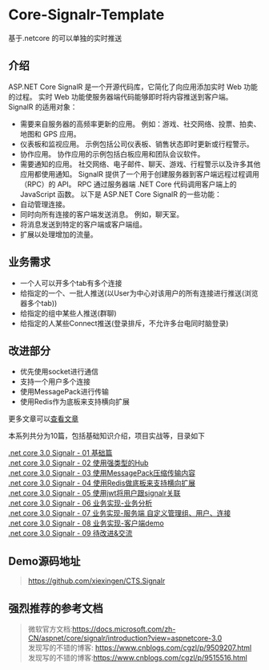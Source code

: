 # Core-Signalr-Template
基于.netcore 的可以单独的实时推送

## 介绍
ASP.NET Core SignalR 是一个开源代码库，它简化了向应用添加实时 Web 功能的过程。 实时 Web 功能使服务器端代码能够即时将内容推送到客户端。  
SignalR 的适用对象：  
- 需要来自服务器的高频率更新的应用。 例如：游戏、社交网络、投票、拍卖、地图和 GPS 应用。
- 仪表板和监视应用。 示例包括公司仪表板、销售状态即时更新或行程警示。
- 协作应用。 协作应用的示例包括白板应用和团队会议软件。
- 需要通知的应用。 社交网络、电子邮件、聊天、游戏、行程警示以及许多其他应用都使用通知。
SignalR 提供了一个用于创建服务器到客户端远程过程调用（RPC）的 API。 RPC 通过服务器端 .NET Core 代码调用客户端上的 JavaScript 函数。
以下是 ASP.NET Core SignalR 的一些功能：
- 自动管理连接。
- 同时向所有连接的客户端发送消息。 例如，聊天室。
- 将消息发送到特定的客户端或客户端组。
- 扩展以处理增加的流量。

## 业务需求
- 一个人可以开多个tab有多个连接
- 给指定的一个、一批人推送(以User为中心对该用户的所有连接进行推送(浏览器多个tab))
- 给指定的组中某些人推送(群聊)
- 给指定的人某些Connect推送(登录排斥，不允许多台电同时脑登录)

## 改进部分
- 优先使用socket进行通信
- 支持一个用户多个连接
- 使用MessagePack进行传输
- 使用Redis作为底板来支持横向扩展

更多文章可以[查看文章](https://blog.xxgtalk.cn/2019/09/20/dotnetcore/signalr/00-introduct/)

本系列共分为10篇，包括基础知识介绍，项目实战等，目录如下

[.net core 3.0 Signalr - 01 基础篇](https://blog.xxgtalk.cn/2019/09/21/dotnetcore/signalr/01-base/)   
[.net core 3.0 Signalr - 02 使用强类型的Hub](https://blog.xxgtalk.cn/2019/09/22/dotnetcore/signalr/02-type-hub/)   
[.net core 3.0 Signalr - 03 使用MessagePack压缩传输内容](https://blog.xxgtalk.cn/2019/09/29/dotnetcore/signalr/03-message-pack/)   
[.net core 3.0 Signalr - 04 使用Redis做底板来支持横向扩展](https://blog.xxgtalk.cn/2019/10/01/dotnetcore/signalr/04-redis/)   
[.net core 3.0 Signalr - 05 使用jwt将用户跟signalr关联](https://blog.xxgtalk.cn/2019/10/02/dotnetcore/signalr/05-jwt/)   
[.net core 3.0 Signalr - 06 业务实现-业务分析](https://blog.xxgtalk.cn/2019/10/03/dotnetcore/signalr/06-analysis/)   
[.net core 3.0 Signalr - 07 业务实现-服务端 自定义管理组、用户、连接](https://blog.xxgtalk.cn/2019/10/04/dotnetcore/signalr/07-self-manager/)   
[.net core 3.0 Signalr - 08 业务实现-客户端demo](https://blog.xxgtalk.cn/2019/10/05/dotnetcore/signalr/08-clientdemo/)   
[.net core 3.0 Signalr - 09 待改进&交流](https://blog.xxgtalk.cn/2019/10/06/dotnetcore/signalr/09-todo/) 

## Demo源码地址
> https://github.com/xiexingen/CTS.Signalr

## 强烈推荐的参考文档  
> 微软官方文档:https://docs.microsoft.com/zh-CN/aspnet/core/signalr/introduction?view=aspnetcore-3.0  
> 发现写的不错的博客: https://www.cnblogs.com/cgzl/p/9509207.html  
> 发现写的不错的博客:https://www.cnblogs.com/cgzl/p/9515516.html
